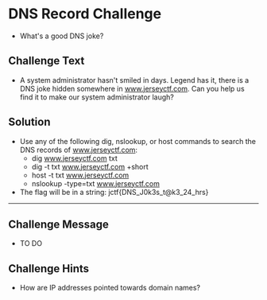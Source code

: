 # DNS Record Challenge
* What's a good DNS joke?

## Challenge Text
* A system administrator hasn't smiled in days. Legend has it, there is a DNS joke hidden somewhere in www.jerseyctf.com. Can you help us find it to make our system administrator laugh?

## Solution
* Use any of the following dig, nslookup, or host commands to search the DNS records of www.jerseyctf.com:
  * dig www.jerseyctf.com txt
  * dig -t txt www.jerseyctf.com +short
  * host -t txt www.jerseyctf.com
  * nslookup -type=txt www.jerseyctf.com
* The flag will be in a string: jctf{DNS_J0k3s_t@k3_24_hrs}

---

## Challenge Message 
* TO DO

## Challenge Hints
* How are IP addresses pointed towards domain names?
